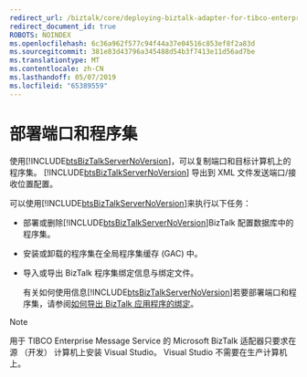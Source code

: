 ```yaml
---
redirect_url: /biztalk/core/deploying-biztalk-adapter-for-tibco-enterprise-message-service/
redirect_document_id: true
ROBOTS: NOINDEX
ms.openlocfilehash: 6c36a962f577c94f44a37e04516c853ef8f2a83d
ms.sourcegitcommit: 381e83d43796a345488d54b3f7413e11d56ad7be
ms.translationtype: MT
ms.contentlocale: zh-CN
ms.lasthandoff: 05/07/2019
ms.locfileid: "65389559"
---
```

# <a name="deploying-ports-and-assemblies"></a>部署端口和程序集
使用[!INCLUDE[btsBizTalkServerNoVersion](../includes/btsbiztalkservernoversion-md.md)]，可以复制端口和目标计算机上的程序集。 [!INCLUDE[btsBizTalkServerNoVersion](../includes/btsbiztalkservernoversion-md.md)] 导出到 XML 文件发送端口/接收位置配置。  
  
 可以使用[!INCLUDE[btsBizTalkServerNoVersion](../includes/btsbiztalkservernoversion-md.md)]来执行以下任务：  
  
- 部署或删除[!INCLUDE[btsBizTalkServerNoVersion](../includes/btsbiztalkservernoversion-md.md)]BizTalk 配置数据库中的程序集。  
  
- 安装或卸载的程序集在全局程序集缓存 (GAC) 中。  
  
- 导入或导出 BizTalk 程序集绑定信息与绑定文件。  
  
  有关如何使用信息[!INCLUDE[btsBizTalkServerNoVersion](../includes/btsbiztalkservernoversion-md.md)]若要部署端口和程序集，请参阅[如何导出 BizTalk 应用程序的绑定](../core/how-to-export-bindings-for-a-biztalk-application.md)。  
  
> [!NOTE]
>  用于 TIBCO Enterprise Message Service 的 Microsoft BizTalk 适配器只要求在源 （开发） 计算机上安装 Visual Studio。 Visual Studio 不需要在生产计算机上。  
  
